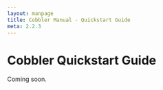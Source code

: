 ```yaml
---
layout: manpage
title: Cobbler Manual - Quickstart Guide
meta: 2.2.3
---
```

# Cobbler Quickstart Guide

Coming soon.
